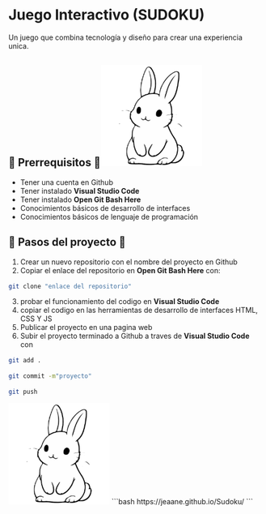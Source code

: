 #   Juego Interactivo (SUDOKU)

Un juego que combina tecnología y diseño para crear una experiencia unica. 

##  🐾 Prerrequisitos 🐾<img src="conejito/gbjjjkujjkjhkjk.png" alt="Bunny suavecito" width="200"/>

- Tener una cuenta en Github
- Tener instalado **Visual Studio Code**
- Tener instalado **Open Git Bash Here**
- Conocimientos básicos de desarrollo de interfaces 
- Conocimientos básicos de lenguaje de programación 

##  🐾 Pasos del proyecto 🐾

 1. Crear un nuevo repositorio con el nombre del proyecto en Github
 2. Copiar el enlace del repositorio en **Open Git Bash Here** con:

```bash
git clone "enlace del repositorio"
```
 3. probar el funcionamiento del codigo en **Visual Studio Code**
 4. copiar el codigo en las herramientas de desarrollo de interfaces HTML, CSS Y JS
 5. Publicar el proyecto en una pagina web 
 6. Subir el proyecto terminado a Github a traves de **Visual Studio Code** con
```bash
git add .
```
```bash
git commit -m"proyecto"
```
```bash
git push
```
<img src="conejito/gbjjjkujjkjhkjk.png" alt="Bunny suavecito" width="200"/>
```bash
https://jeaane.github.io/Sudoku/
```